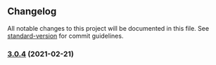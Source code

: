 ## Changelog

All notable changes to this project will be documented in this file. See [standard-version](https://github.com/conventional-changelog/standard-version) for commit guidelines.

### [3.0.4](https://github.com/dnb-hugo/hugonewsletter.com/compare/3.0.3...3.0.4) (2021-02-21)
